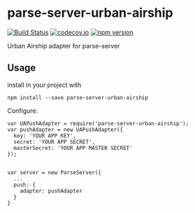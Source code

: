 # parse-server-urban-airship
[![Build
Status](https://travis-ci.org/parse-server-modules/parse-server-urban-airship.svg?branch=master)](https://travis-ci.org/parse-server-modules/parse-server-urban-airship)
[![codecov.io](https://codecov.io/github/parse-server-modules/parse-server-urban-airship/coverage.svg?branch=master)](https://codecov.io/github/parse-server-modules/parse-server-urban-airship?branch=master)
[![npm version](https://img.shields.io/npm/v/parse-server-urban-airship.svg?style=flat)](https://www.npmjs.com/package/parse-server-urban-airship)

Urban Airship adapter for parse-server


## Usage

install in your project with

`npm install --save parse-server-urban-airship`

Configure:


```
var UAPushAdapter = require('parse-server-urban-airship');
var pushAdapter = new UAPushAdapter({
  key: 'YOUR APP KEY',
  secret: 'YOUR APP SECRET',
  masterSecret: 'YOUR APP MASTER SECRET'
});


var server = new ParseServer({
  ...
  push: {
    adapter: pushAdapter
  }
}

```
